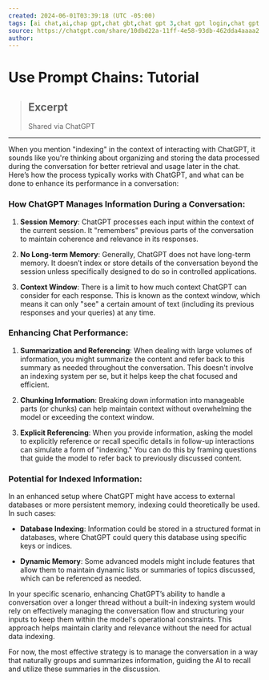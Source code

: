 ```yaml
---
created: 2024-06-01T03:39:18 (UTC -05:00)
tags: [ai chat,ai,chap gpt,chat gbt,chat gpt 3,chat gpt login,chat gpt website,chat gpt,chat gtp,chat openai,chat,chatai,chatbot gpt,chatg,chatgpt login,chatgpt,gpt chat,open ai,openai chat,openai chatgpt,openai]
source: https://chatgpt.com/share/10dbd22a-11ff-4e58-93db-462dda4aaaa2
author: 
---
```


# Use Prompt Chains: Tutorial

> ## Excerpt
> Shared via ChatGPT

---
When you mention "indexing" in the context of interacting with ChatGPT, it sounds like you're thinking about organizing and storing the data processed during the conversation for better retrieval and usage later in the chat. Here’s how the process typically works with ChatGPT, and what can be done to enhance its performance in a conversation:

### How ChatGPT Manages Information During a Conversation:

1.  **Session Memory**: ChatGPT processes each input within the context of the current session. It "remembers" previous parts of the conversation to maintain coherence and relevance in its responses.
    
2.  **No Long-term Memory**: Generally, ChatGPT does not have long-term memory. It doesn’t index or store details of the conversation beyond the session unless specifically designed to do so in controlled applications.
    
3.  **Context Window**: There is a limit to how much context ChatGPT can consider for each response. This is known as the context window, which means it can only "see" a certain amount of text (including its previous responses and your queries) at any time.
    

### Enhancing Chat Performance:

1.  **Summarization and Referencing**: When dealing with large volumes of information, you might summarize the content and refer back to this summary as needed throughout the conversation. This doesn't involve an indexing system per se, but it helps keep the chat focused and efficient.
    
2.  **Chunking Information**: Breaking down information into manageable parts (or chunks) can help maintain context without overwhelming the model or exceeding the context window.
    
3.  **Explicit Referencing**: When you provide information, asking the model to explicitly reference or recall specific details in follow-up interactions can simulate a form of "indexing." You can do this by framing questions that guide the model to refer back to previously discussed content.
    

### Potential for Indexed Information:

In an enhanced setup where ChatGPT might have access to external databases or more persistent memory, indexing could theoretically be used. In such cases:

+   **Database Indexing**: Information could be stored in a structured format in databases, where ChatGPT could query this database using specific keys or indices.
    
+   **Dynamic Memory**: Some advanced models might include features that allow them to maintain dynamic lists or summaries of topics discussed, which can be referenced as needed.
    

In your specific scenario, enhancing ChatGPT’s ability to handle a conversation over a longer thread without a built-in indexing system would rely on effectively managing the conversation flow and structuring your inputs to keep them within the model's operational constraints. This approach helps maintain clarity and relevance without the need for actual data indexing.

For now, the most effective strategy is to manage the conversation in a way that naturally groups and summarizes information, guiding the AI to recall and utilize these summaries in the discussion.
